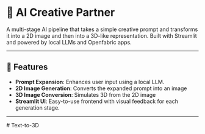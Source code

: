 # 🧠 AI Creative Partner

A multi-stage AI pipeline that takes a simple creative prompt and transforms it into a 2D image and then into a 3D-like representation. Built with Streamlit and powered by local LLMs and Openfabric apps.

---

## 🚀 Features

- **Prompt Expansion**: Enhances user input using a local LLM.
- **2D Image Generation**: Converts the expanded prompt into an image 
- **3D Image Conversion**: Simulates 3D from the 2D image 
- **Streamlit UI**: Easy-to-use frontend with visual feedback for each generation stage.

---
#   T e x t - t o - 3 D  
 
